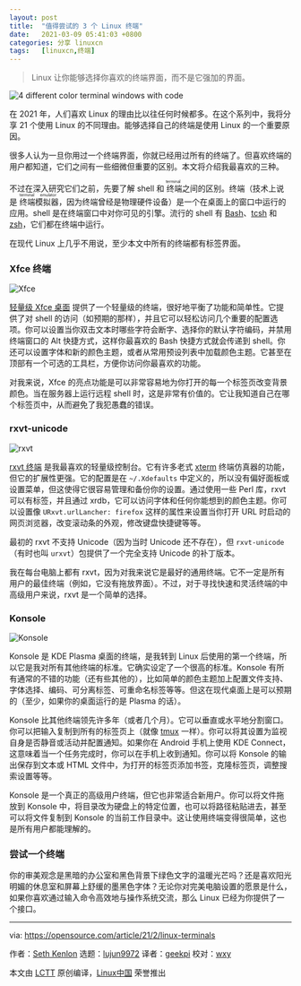 ```yaml
---
layout: post
title:	"值得尝试的 3 个 Linux 终端"
date:	2021-03-09 05:41:03 +0800 
categories:	分享 linuxcn 
tags:	[linuxcn,终端]
---
```




> 
> Linux 让你能够选择你喜欢的终端界面，而不是它强加的界面。
> 
> 
> 


![](/Asserts/Images//attachment/album/202103/09/054053zum6n77cpnnug0x1.jpg "4 different color terminal windows with code")


在 2021 年，人们喜欢 Linux 的理由比以往任何时候都多。在这个系列中，我将分享 21 个使用 Linux 的不同理由。能够选择自己的终端是使用 Linux 的一个重要原因。


很多人认为一旦你用过一个终端界面，你就已经用过所有的终端了。但喜欢终端的用户都知道，它们之间有一些细微但重要的区别。本文将介绍我最喜欢的三种。


不过在深入研究它们之前，先要了解 shell 和<ruby> 终端 <rt>  terminal </rt></ruby>之间的区别。终端（技术上说是<ruby> 终端模拟器 <rt>  terminal emulator </rt></ruby>，因为终端曾经是物理硬件设备）是一个在桌面上的窗口中运行的应用。shell 是在终端窗口中对你可见的引擎。流行的 shell 有 [Bash](https://opensource.com/resources/what-bash)、[tcsh](https://opensource.com/article/20/8/tcsh) 和 [zsh](https://opensource.com/article/19/9/getting-started-zsh)，它们都在终端中运行。


在现代 Linux 上几乎不用说，至少本文中所有的终端都有标签界面。


### Xfce 终端


![Xfce ](/Asserts/Images//attachment/album/202103/09/054105sugaigwlwplngxnl.jpg "Xfce ")


[轻量级 Xfce 桌面](https://opensource.com/article/19/12/xfce-linux-desktop) 提供了一个轻量级的终端，很好地平衡了功能和简单性。它提供了对 shell 的访问（如预期的那样），并且它可以轻松访问几个重要的配置选项。你可以设置当你双击文本时哪些字符会断字、选择你的默认字符编码，并禁用终端窗口的 Alt 快捷方式，这样你最喜欢的 Bash 快捷方式就会传递到 shell。你还可以设置字体和新的颜色主题，或者从常用预设列表中加载颜色主题。它甚至在顶部有一个可选的工具栏，方便你访问你最喜欢的功能。


对我来说，Xfce 的亮点功能是可以非常容易地为你打开的每一个标签页改变背景颜色。当在服务器上运行远程 shell 时，这是非常有价值的。它让我知道自己在哪个标签页中，从而避免了我犯愚蠢的错误。


### rxvt-unicode


![rxvt](/Asserts/Images//attachment/album/202103/09/054105spmgd51cmkii1jfp.jpg "rxvt")


[rxvt 终端](https://opensource.com/article/19/10/why-use-rxvt-terminal) 是我最喜欢的轻量级控制台。它有许多老式 [xterm](https://opensource.com/article/20/7/xterm) 终端仿真器的功能，但它的扩展性更强。它的配置是在 `~/.Xdefaults` 中定义的，所以没有偏好面板或设置菜单，但这使得它很容易管理和备份你的设置。通过使用一些 Perl 库，rxvt 可以有标签，并且通过 xrdb，它可以访问字体和任何你能想到的颜色主题。你可以设置像 `URxvt.urlLancher: firefox` 这样的属性来设置当你打开 URL 时启动的网页浏览器，改变滚动条的外观，修改键盘快捷键等等。


最初的 rxvt 不支持 Unicode（因为当时 Unicode 还不存在），但 `rxvt-unicode`（有时也叫 `urxvt`）包提供了一个完全支持 Unicode 的补丁版本。


我在每台电脑上都有 rxvt，因为对我来说它是最好的通用终端。它不一定是所有用户的最佳终端（例如，它没有拖放界面）。不过，对于寻找快速和灵活终端的中高级用户来说，rxvt 是一个简单的选择。


### Konsole


![Konsole](/Asserts/Images//attachment/album/202103/09/054105aboqxlltgq8xes8l.jpg "Konsole")


Konsole 是 KDE Plasma 桌面的终端，是我转到 Linux 后使用的第一个终端，所以它是我对所有其他终端的标准。它确实设定了一个很高的标准。Konsole 有所有通常的不错的功能（还有些其他的），比如简单的颜色主题加上配置文件支持、字体选择、编码、可分离标签、可重命名标签等等。但这在现代桌面上是可以预期的（至少，如果你的桌面运行的是 Plasma 的话）。


Konsole 比其他终端领先许多年（或者几个月）。它可以垂直或水平地分割窗口。你可以把输入复制到所有的标签页上（就像 [tmux](https://opensource.com/article/20/1/tmux-console) 一样）。你可以将其设置为监视自身是否静音或活动并配置通知。如果你在 Android 手机上使用 KDE Connect，这意味着当一个任务完成时，你可以在手机上收到通知。你可以将 Konsole 的输出保存到文本或 HTML 文件中，为打开的标签页添加书签，克隆标签页，调整搜索设置等等。


Konsole 是一个真正的高级用户终端，但它也非常适合新用户。你可以将文件拖放到 Konsole 中，将目录改为硬盘上的特定位置，也可以将路径粘贴进去，甚至可以将文件复制到 Konsole 的当前工作目录中。这让使用终端变得很简单，这也是所有用户都能理解的。


### 尝试一个终端


你的审美观念是黑暗的办公室和黑色背景下绿色文字的温暖光芒吗？还是喜欢阳光明媚的休息室和屏幕上舒缓的墨黑色字体？无论你对完美电脑设置的愿景是什么，如果你喜欢通过输入命令高效地与操作系统交流，那么 Linux 已经为你提供了一个接口。




---


via: <https://opensource.com/article/21/2/linux-terminals>


作者：[Seth Kenlon](https://opensource.com/users/seth) 选题：[lujun9972](https://github.com/lujun9972) 译者：[geekpi](https://github.com/geekpi) 校对：[wxy](https://github.com/wxy)


本文由 [LCTT](https://github.com/LCTT/TranslateProject) 原创编译，[Linux中国](https://linux.cn/) 荣誉推出
